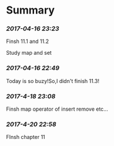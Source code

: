 Summary
=========================================

### *2017-04-16 23:23*

Finsh 11.1 and 11.2

Study map and set

### *2017-04-16 22:49*

Today is so buzy!So,I didn't finish 11.3!

### *2017-4-18 23:08*

Finsh map operator of insert remove etc...

### *2017-4-20 22:58*

FInsh chapter 11
